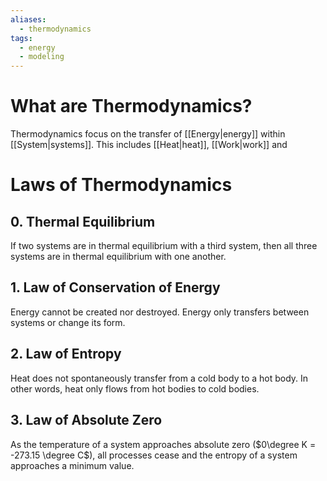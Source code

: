 ```yaml
---
aliases:
  - thermodynamics
tags:
  - energy
  - modeling
---
```

# What are Thermodynamics?
Thermodynamics focus on the transfer of [[Energy|energy]] within [[System|systems]]. This includes [[Heat|heat]], [[Work|work]] and 

# Laws of Thermodynamics
## 0. Thermal Equilibrium
If two systems are in thermal equilibrium with a third system, then all three systems are in thermal equilibrium with one another. 

## 1. Law of Conservation of Energy
Energy cannot be created nor destroyed. Energy only transfers between systems or change its form. 

## 2. Law of Entropy
Heat does not spontaneously transfer from a cold body to a hot body. In other words, heat only flows from hot bodies to cold bodies. 

## 3. Law of Absolute Zero
As the temperature of a system approaches absolute zero ($0\degree K = -273.15 \degree C$), all processes cease and the entropy of a system approaches a minimum value. 
